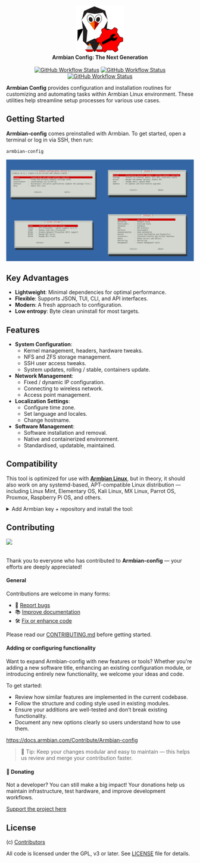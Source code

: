 <p align="center">
  <a href="#build-framework">
  <img src="https://raw.githubusercontent.com/armbian/configng/main/share/icons/hicolor/scalable/configng-tux.svg" width="128" alt="Armbian Config NG Logo" />
  </a><br>
  <strong>Armbian Config: The Next Generation</strong><br>
<br>
<a href=https://github.com/armbian/configng/actions/workflows/debian.yml><img alt="GitHub Workflow Status" src="https://img.shields.io/github/actions/workflow/status/armbian/configng/debian.yml?logo=githubactions&label=Packaging&style=for-the-badge&branch=main"></a> <a href=https://github.com/armbian/configng/actions/workflows/unit-tests.yml><img alt="GitHub Workflow Status" src="https://img.shields.io/github/actions/workflow/status/armbian/configng/unit-tests.yml?logo=githubactions&label=Unit%20tests&style=for-the-badge&branch=main"></a> <a href=https://github.com/armbian/configng/actions/workflows/docs.yml><img alt="GitHub Workflow Status" src="https://img.shields.io/github/actions/workflow/status/armbian/configng/docs.yml?logo=githubactions&label=Documentation&style=for-the-badge&branch=main"></a>
</p>

**Armbian Config** provides configuration and installation routines for customizing and automating tasks within Armbian Linux environment. These utilities help streamline setup processes for various use cases.

## Getting Started

**Armbian-config** comes preinstalled with Armbian. To get started, open a terminal or log in via SSH, then run:

```bash
armbian-config
```

<a href=#><img src=.github/images/common.png></a>

## Key Advantages
- **Lightweight**: Minimal dependencies for optimal performance.
- **Flexible**: Supports JSON, TUI, CLI, and API interfaces.
- **Modern**: A fresh approach to configuration.
- **Low entropy**: Byte clean uninstall for most targets.

## Features

- **System Configuration**: 
  - Kernel management, headers, hardware tweaks.
  - NFS and ZFS storage management.
  - SSH user access tweaks.
  - System updates, rolling / stable, containers update.
- **Network Management**: 
  - Fixed / dynamic IP configuration.
  - Connecting to wireless network.
  - Access point management.
- **Localization Settings**: 
  - Configure time zone.
  - Set language and locales.
  - Change hostname.
- **Software Management**:
  - Software installation and removal.
  - Native and containerized environment.
  - Standardised, updatable, maintained.

## Compatibility

This tool is optimized for use with [**Armbian Linux**](https://www.armbian.com), but in theory, it should also work on any systemd-based, APT-compatible Linux distribution — including Linux Mint, Elementary OS, Kali Linux, MX Linux, Parrot OS, Proxmox, Raspberry Pi OS, and others.
<details><summary>Add Armbian key + repository and install the tool:</summary>
  
```bash
wget -qO - https://apt.armbian.com/armbian.key | gpg --dearmor | \
sudo tee /usr/share/keyrings/armbian.gpg > /dev/null
cat << EOF | sudo tee /etc/apt/sources.list.d/armbian-config.sources > /dev/null
Types: deb
URIs: https://github.armbian.com/configng
Suites: stable
Components: main
Signed-By: /usr/share/keyrings/armbian.gpg
EOF
sudo apt update
sudo apt -y install armbian-config
```

```bash
armbian-config
```
</details>

## Contributing

<a href="https://github.com/armbian/configng/graphs/contributors">
  <img src="https://contrib.rocks/image?repo=armbian/configng" />
</a>
<br>
<br>

Thank you to everyone who has contributed to **Armbian-config** — your efforts are deeply appreciated!

#### General

Contributions are welcome in many forms:

- 🐞 [Report bugs](https://github.com/armbian/configng/issues)
- 📚 [Improve documentation](https://docs.armbian.com/)
- 🛠️ [Fix or enhance code](https://github.com/armbian/configng/pulls)

Please read our [CONTRIBUTING.md](./CONTRIBUTING.md) before getting started.

#### Adding or configuring functionality

Want to expand Armbian-config with new features or tools? Whether you're adding a new software title, enhancing an existing configuration module, or introducing entirely new functionality, we welcome your ideas and code.

To get started:

- Review how similar features are implemented in the current codebase.
- Follow the structure and coding style used in existing modules.
- Ensure your additions are well-tested and don’t break existing functionality.
- Document any new options clearly so users understand how to use them.

<https://docs.armbian.com/Contribute/Armbian-config>

> 📌 Tip: Keep your changes modular and easy to maintain — this helps us review and merge your contribution faster.

#### 💖 Donating

Not a developer? You can still make a big impact! Your donations help us maintain infrastructure, test hardware, and improve development workflows.

[Support the project here](https://github.com/sponsors/armbian)

## License

(c) [Contributors](https://github.com/armbian/configng/graphs/contributors)

All code is licensed under the GPL, v3 or later. See [LICENSE](LICENSE) file for details.
